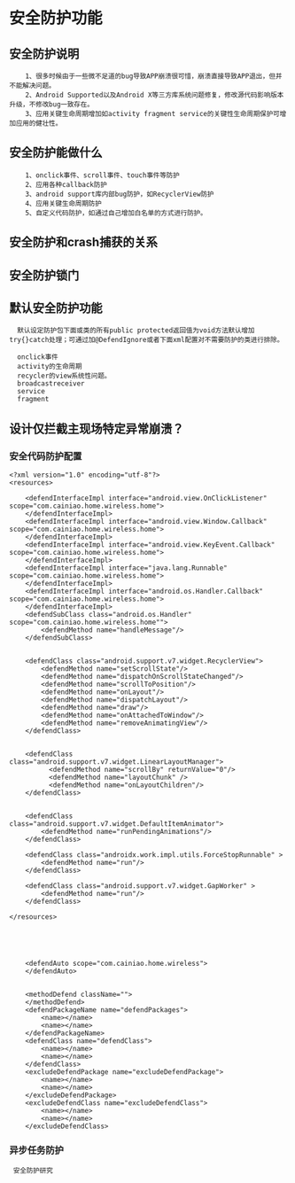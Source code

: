 # 安全防护功能
## 安全防护说明
        1、很多时候由于一些微不足道的bug导致APP崩溃很可惜，崩溃直接导致APP退出，但并不能解决问题。
        2、Android Supported以及Android X等三方库系统问题修复，修改源代码影响版本升级，不修改bug一致存在。
        3、应用关键生命周期增加如activity fragment service的关键性生命周期保护可增加应用的健壮性。
        
## 安全防护能做什么
        1、onclick事件、scroll事件、touch事件等防护
        2、应用各种callback防护
        3、android support库内部bug防护，如RecyclerView防护
        4、应用关键生命周期防护
        5、自定义代码防护，如通过自己增加白名单的方式进行防护。
        
## 安全防护和crash捕获的关系
 
 ## 安全防护锁门
## 默认安全防护功能
      默认设定防护包下面或类的所有public protected返回值为void方法默认增加 try{}catch处理；可通过加@DefendIgnore或者下面xml配置对不需要防护的类进行排除。

      onclick事件
      activity的生命周期
      recycler的view系统性问题。
      broadcastreceiver
      service
      fragment


## 设计仅拦截主现场特定异常崩溃？ 


      
### 安全代码防护配置
    <?xml version="1.0" encoding="utf-8"?>
    <resources>
    
        <defendInterfaceImpl interface="android.view.OnClickListener" scope="com.cainiao.home.wireless.home">
        </defendInterfaceImpl>
        <defendInterfaceImpl interface="android.view.Window.Callback" scope="com.cainiao.home.wireless.home">
        </defendInterfaceImpl>
        <defendInterfaceImpl interface="android.view.KeyEvent.Callback" scope="com.cainiao.home.wireless.home">
        </defendInterfaceImpl>
        <defendInterfaceImpl interface="java.lang.Runnable" scope="com.cainiao.home.wireless.home">
        </defendInterfaceImpl>
        <defendInterfaceImpl interface="android.os.Handler.Callback" scope="com.cainiao.home.wireless.home">
        </defendInterfaceImpl>
        <defendSubClass class="android.os.Handler" scope="com.cainiao.home.wireless.home"">
            <defendMethod name="handleMessage"/>
        </defendSubClass>
        
        
        <defendClass class="android.support.v7.widget.RecyclerView">
            <defendMethod name="setScrollState"/>
            <defendMethod name="dispatchOnScrollStateChanged"/>
            <defendMethod name="scrollToPosition"/>
            <defendMethod name="onLayout"/>
            <defendMethod name="dispatchLayout"/>
            <defendMethod name="draw"/>
            <defendMethod name="onAttachedToWindow"/>
            <defendMethod name="removeAnimatingView"/>
        </defendClass>


        <defendClass class="android.support.v7.widget.LinearLayoutManager">
              <defendMethod name="scrollBy" returnValue="0"/>
              <defendMethod name="layoutChunk" />
              <defendMethod name="onLayoutChildren"/>
        </defendClass>

        
        <defendClass class="android.support.v7.widget.DefaultItemAnimator">
            <defendMethod name="runPendingAnimations"/>
        </defendClass>
        
        <defendClass class="androidx.work.impl.utils.ForceStopRunnable" >
            <defendMethod name="run"/>
        </defendClass>
        
        <defendClass class="android.support.v7.widget.GapWorker" >
            <defendMethod name="run"/>
        </defendClass>
        
    </resources>

    


        
        <defendAuto scope="com.cainiao.home.wireless">
        </defendAuto>
        
       
        <methodDefend className="">
        </methodDefend>
        <defendPackageName name="defendPackages">
            <name></name>
            <name></name>
        </defendPackageName>  
        <defendClass name="defendClass">
            <name></name>
            <name></name>
        </defendClass>  
        <excludeDefendPackage name="excludeDefendPackage">
            <name></name>
            <name></name>
        </excludeDefendPackage>
        <excludeDefendClass name="excludeDefendClass">
            <name></name>
            <name></name>
        </excludeDefendClass>

 ### 异步任务防护

     安全防护研究
